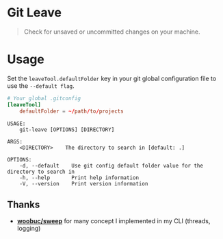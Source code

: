 # Git Leave

> Check for unsaved or uncommitted changes on your machine.

# Usage

Set the `leaveTool.defaultFolder` key in your git global configuration file to use the `--default flag`.

```conf
# Your global .gitconfig
[leaveTool]
    defaultFolder = ~/path/to/projects
```

```
USAGE:
    git-leave [OPTIONS] [DIRECTORY]

ARGS:
    <DIRECTORY>    The directory to search in [default: .]

OPTIONS:
    -d, --default    Use git config default folder value for the directory to search in
    -h, --help       Print help information
    -V, --version    Print version information
```

## Thanks

-   **[woobuc/sweep](https://github.com/woobuc/sweep)** for many concept I implemented in my CLI (threads, logging)
